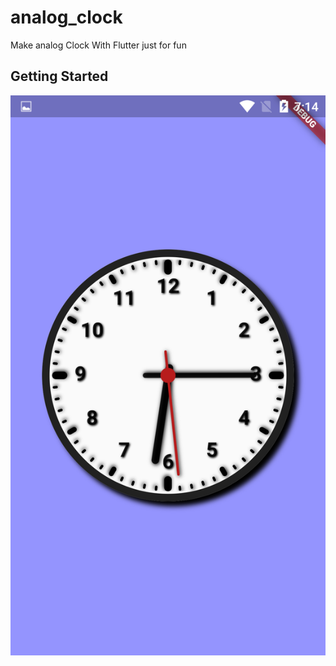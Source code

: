 # analog_clock

Make analog Clock With Flutter just for fun
## Getting Started

![Analog Clock](https://github.com/George-GAF/analog_clock_flutter/blob/main/analog.png)